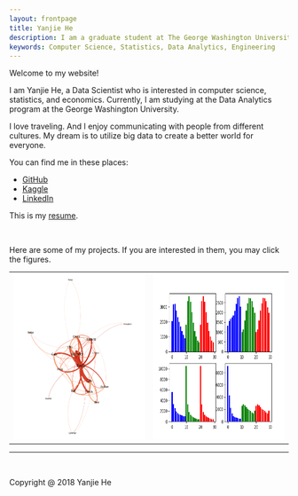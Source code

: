 ```yaml
---
layout: frontpage
title: Yanjie He
description: I am a graduate student at The George Washington University. I study the Data Analytics major in the School of Engineering and Applied Science.
keywords: Computer Science, Statistics, Data Analytics, Engineering
---
```


<p align="left">
Welcome to my website!
</p>

I am Yanjie He, a Data Scientist who is interested in computer science, statistics, and economics. Currently, I am studying at the Data Analytics program at the George Washington University.

I love traveling. And I enjoy communicating with people from different cultures. My dream is to utilize big data to create a better world for everyone.

You can find me in these places:
<ul>
  <li><a href="https://github.com/yanjiehe">GitHub</a></li>
  <li><a href="https://www.kaggle.com/yanjiehe">Kaggle</a></li>
  <li><a href="https://www.linkedin.com/in/yanjiehe/">LinkedIn</a></li>
</ul>

This is my <a href="{{ BASE_PATH }}/assets/resume.pdf">resume</a>.

<!--
<br>
For Professor Benjamin Harvey, this is my <a href="https://github.com/YanjieHe/YanjieHe.github.io/blob/master/Assignments/HW1.ipynb">assignment 1</a>.
-->

<br>

Here are some of my projects. If you are interested in them, you may click the figures.

<table class="wide">
<tr>
  <td class="left">
    <a href="https://yanjiehe.github.io/data%20science/social%20network%20analysis/natural%20language%20processing/2018/09/08/Text-Co-Occurrence-For-Hunger-Games">
        <img src="/figures/Text-Co-Occurrence-For-Hunger-Games/network_graph_greater_than_three.png" alt="Text Co-occurrence Network" title="Text Co-occurrence Network" style = "width:400px;height:300px;">
    </a>
  </td>
  <td class="right">
    <a href="https://yanjiehe.github.io/data%20science/computer%20vision/2018/09/16/Landscape-Image-Clustering-Based-On-Color-Histogram">
	<img src = "/figures/Landscape-Image-Clustering-Based-On-Color-Histogram/cluster_centers_hist.png" alt = "Cluster Centers Color Histogram" title = "Cluster Centers Color Histogram" style = "width:400px;height:300px;">
    </a>
  </td>
</tr>
<!--
<tr>
  <td class="left">
    <a href="https://bsharvey.github.io">
        <img src="pages/publpics/bioinformatics2.png" alt="Broman et al. (2013) Fig 7" title="Broman et al. (2013) Fig 7" />
    </a>
  </td>
  <td class="right">
    <a href="https://bsharvey.github.io">
        <img src="pages/publpics/nba2.png" alt="Tian et al. (2015) Fig 4" title="Tian et al. (2015) Fig 4" />
    </a>
  </td>
</tr>
-->
</table>

<hr>

<br>

Copyright @ 2018 Yanjie He
